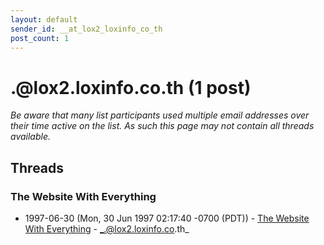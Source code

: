 ```yaml
---
layout: default
sender_id: __at_lox2_loxinfo_co_th
post_count: 1
---
```


# .<span>@</span>lox2.loxinfo.co.th (1 post)

_Be aware that many list participants used multiple email addresses over their time active on the list. As such this page may not contain all threads available._

## Threads

### The Website With Everything
+ 1997-06-30 (Mon, 30 Jun 1997 02:17:40 -0700 (PDT)) - [The Website With Everything](/archive/1997/06/b42c7bb659f0fc3319cfb840d46189dfd3677d3c1faae43b3538f3718025c01c) - _.@lox2.loxinfo.co.th_


